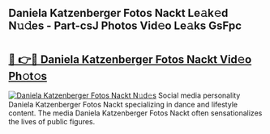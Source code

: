 ## Daniela Katzenberger Fotos Nackt Le𝚊k𝚎d N𝚞𝚍es - Part-csJ Photos Vid𝚎o Le𝚊ks GsFpc

# <h2><a href="http://fb9isas.evod.top/?m=Daniela+Katzenberger+Fotos+Nackt">🔗 👉🔴 Daniela Katzenberger Fotos Nackt Vid𝚎o Ph𝚘t𝚘s</a></h2>

[![Daniela Katzenberger Fotos Nackt N𝚞d𝚎s](https://i.imgur.com/8V9OHl7.gif)](http://fb9isas.evod.top/?m=Daniela+Katzenberger+Fotos+Nackt)
Social media personality Daniela Katzenberger Fotos Nackt specializing in dance and lifestyle content. The media Daniela Katzenberger Fotos Nackt often sensationalizes the lives of public figures. 
